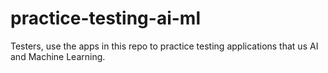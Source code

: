 # practice-testing-ai-ml
Testers, use the apps in this repo to practice testing applications that us AI and Machine Learning.
